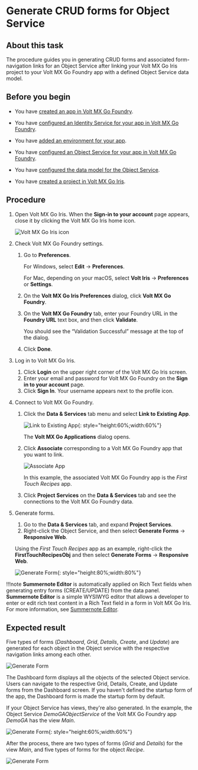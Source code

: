 # Generate CRUD forms for Object Service

## About this task

The procedure guides you in generating CRUD forms and associated form-navigation links for an Object Service after linking your Volt MX Go Iris project to your Volt MX Go Foundry app with a defined Object Service data model. 

## Before you begin

- You have [created an app in Volt MX Go Foundry](https://opensource.hcltechsw.com/voltmxgo-documentation/tutorials/adaptertutorial.html#create-an-app-in-volt-mx-foundry).

- You have [configured an Identity Service for your app in Volt MX Go Foundry](https://opensource.hcltechsw.com/voltmxgo-documentation/tutorials/adaptertutorial.html#configure-an-identity-service).

- You have [added an environment for your app](https://opensource.hcltechsw.com/voltmxgo-documentation/tutorials/adaptertutorial.html#add-an-environment).

- You have [configured an Object Service for your app in Volt MX Go Foundry](https://opensource.hcltechsw.com/voltmxgo-documentation/tutorials/adaptertutorial.html#configure-an-object-service).

- You have [configured the data model for the Object Service](https://opensource.hcltechsw.com/voltmxgo-documentation/tutorials/adaptertutorial.html#configure-a-data-model).

- You have [created a project in Volt MX Go Iris](https://opensource.hcltechsw.com/voltmxgo-documentation/tutorials/designimport.html#create-a-new-project).

## Procedure

1. Open Volt MX Go Iris. When the **Sign-in to your account** page appears, close it by clicking the Volt MX Go Iris home icon.

    ![Volt MX Go Iris icon](../assets/images/irisicon.png)

2. Check Volt MX Go Foundry settings.
    1. Go to **Preferences**.
        
        For Windows, select **Edit** &rarr; **Preferences**. 
        
        For Mac, depending on your macOS, select **Volt Iris** &rarr; **Preferences** or **Settings**. 

    2. On the **Volt MX Go Iris Preferences** dialog, click **Volt MX Go Foundry**.
    3. On the **Volt MX Go Foundry** tab, enter your Foundry URL in the **Foundry URL** text box, and then click **Validate**.
        
        You should see the “Validation Successful” message at the top of the dialog.
    
    4. Click **Done**.

3. Log in to Volt MX Go Iris.
    1. Click **Login** on the upper right corner of the Volt MX Go Iris screen.
    2. Enter your email and password for Volt MX Go Foundry on the **Sign in to your account** page.
    3. Click **Sign In**. Your username appears next to the profile icon.

4. Connect to Volt MX Go Foundry.
    1. Click the **Data & Services** tab menu and select **Link to Existing App**. 

        ![Link to Existing App](../assets/images/linktoapp.png){: style="height:60%;width:60%"}
        
        The **Volt MX Go Applications** dialog opens.

    2. Click **Associate** corresponding to a Volt MX Go Foundry app that you want to link.

        ![Associate App](../assets/images/associateapp.png)

        In this example, the associated Volt MX Go Foundry app is the *First Touch Recipes* app.

    3. Click **Project Services** on the **Data & Services** tab and see the connections to the Volt MX Go Foundry data.

6. Generate forms.

    1. Go to the **Data & Services** tab, and expand **Project Services**.  
    2. Right-click the Object Service, and then select **Generate Forms** &rarr; **Responsive Web**.

    Using the *First Touch Recipes* app as an example, right-click the **FirstTouchRecipesObj** and then select **Generate Forms** &rarr; **Responsive Web**. 

    ![Generate Form](../assets/images/genform.png){: style="height:80%;width:80%"}

!!!note
    **Summernote Editor** is automatically applied on Rich Text fields when generating entry forms (CREATE/UPDATE) from the data panel. **Summernote Editor** is a simple WYSIWYG editor that allows a developer to enter or edit rich text content in a Rich Text field in a form in Volt MX Go Iris. For more information, see [Summernote Editor](../references/summernotewidget.md).

## Expected result

Five types of forms (*Dashboard*, *Grid*, *Details*, *Create*, and *Update*) are generated for each object in the Object service with the respective navigation links among each other.

![Generate Form](../assets/images/genform1.png)

The Dashboard form displays all the objects of the selected Object service. Users can navigate to the respective Grid, Details, Create, and Update forms from the Dashboard screen. If you haven't defined the startup form of the app, the Dashboard form is made the startup form by default.

If your Object Service has views, they're also generated. In the example, the Object Service *DemoGAObjectService* of the Volt MX Go Foundry app *DemoGA* has the view *Main*.

![Generate Form](../assets/images/genform2.png){: style="height:60%;width:60%"}

After the process, there are two types of forms (*Grid* and *Details*) for the view *Main*, and five types of forms for the object *Recipe*.   

![Generate Form](../assets/images/genform3.png)
